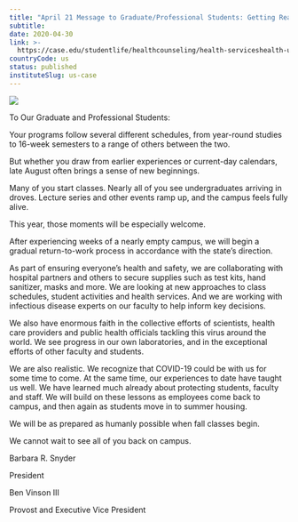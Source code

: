 ```yaml
---
title: "April 21 Message to Graduate/Professional Students: Getting Ready for Fall"
subtitle: 
date: 2020-04-30
link: >-
  https://case.edu/studentlife/healthcounseling/health-serviceshealth-updatescovid-19-campus-communications/april-21-message-graduateprofessional-students-getting-ready-fall
countryCode: us
status: published
instituteSlug: us-case
---
```

![](https://case.edu/studentlife/healthcounseling/themes/custom/crew/images/CWRU-sign-logo.jpg)

To Our Graduate and Professional Students:

Your programs follow several different schedules, from year-round studies to 16-week semesters to a range of others between the two.

But whether you draw from earlier experiences or current-day calendars, late August often brings a sense of new beginnings.

Many of you start classes. Nearly all of you see undergraduates arriving in droves. Lecture series and other events ramp up, and the campus feels fully alive.

This year, those moments will be especially welcome.

After experiencing weeks of a nearly empty campus, we will begin a gradual return-to-work process in accordance with the state’s direction.

As part of ensuring everyone’s health and safety, we are collaborating with hospital partners and others to secure supplies such as test kits, hand sanitizer, masks and more. We are looking at new approaches to class schedules, student activities and health services. And we are working with infectious disease experts on our faculty to help inform key decisions.

We also have enormous faith in the collective efforts of scientists, health care providers and public health officials tackling this virus around the world. We see progress in our own laboratories, and in the exceptional efforts of other faculty and students.

We are also realistic. We recognize that COVID-19 could be with us for some time to come. At the same time, our experiences to date have taught us well. We have learned much already about protecting students, faculty and staff. We will build on these lessons as employees come back to campus, and then again as students move in to summer housing.

We will be as prepared as humanly possible when fall classes begin.

We cannot wait to see all of you back on campus.

Barbara R. Snyder

President

Ben Vinson III

Provost and Executive Vice President